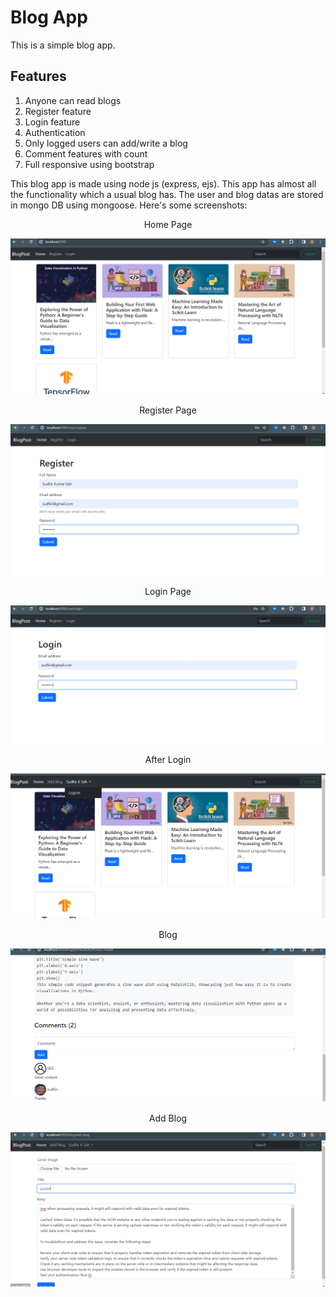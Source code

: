 # Blog App
This is a simple blog app.

## Features
1. Anyone can read blogs
2. Register feature
3. Login feature
4. Authentication
5. Only logged users can add/write a blog
6. Comment features with count
7. Full responsive using bootstrap

This blog app is made using node js (express, ejs). This app has almost all the functionality which a usual blog has.
The user and blog datas are stored in mongo DB using mongoose.
Here's some screenshots:


<center>Home Page</center>

![Home page](/blogScreenshots/home.png)

<center>Register Page</center>

![Register page](/blogScreenshots/register.png)
  
<center>Login Page</center>

![Login Page](/blogScreenshots/login.png)

<center>After Login</center>

![After login](/blogScreenshots/afterLogin.png)

<center>Blog</center>

![Blog](/blogScreenshots/blog.png)

<center>Add Blog</center>

![Add blog](/blogScreenshots/addBlog.png)
